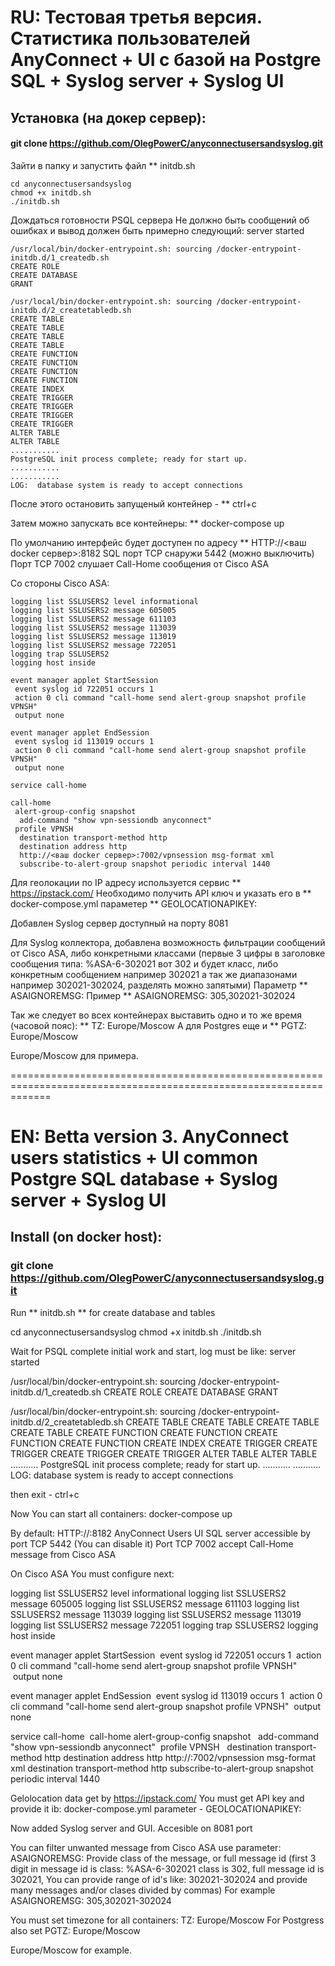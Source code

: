# RU: Тестовая третья версия. Статистика пользователей AnyConnect + UI с базой на Postgre SQL + Syslog server + Syslog UI

## Установка (на докер сервер):
#### git clone https://github.com/OlegPowerC/anyconnectusersandsyslog.git
Зайти в папку и запустить файл ** initdb.sh

    cd anyconnectusersandsyslog
    chmod +x initdb.sh
    ./initdb.sh

Дождаться готовности PSQL сервера
Не должно быть сообщений об ошибках и вывод должен быть примерно следующий:
server started

    /usr/local/bin/docker-entrypoint.sh: sourcing /docker-entrypoint-initdb.d/1_createdb.sh
    CREATE ROLE
    CREATE DATABASE
    GRANT

    /usr/local/bin/docker-entrypoint.sh: sourcing /docker-entrypoint-initdb.d/2_createtabledb.sh
    CREATE TABLE
    CREATE TABLE
    CREATE TABLE
    CREATE TABLE
    CREATE FUNCTION
    CREATE FUNCTION
    CREATE FUNCTION
    CREATE FUNCTION
    CREATE INDEX
    CREATE TRIGGER
    CREATE TRIGGER
    CREATE TRIGGER
    CREATE TRIGGER
    ALTER TABLE
    ALTER TABLE
    ...........
    PostgreSQL init process complete; ready for start up.
    ...........
    ...........
    LOG:  database system is ready to accept connections

После этого остановить запущеный контейнер - ** ctrl+c

Затем можно запускать все контейнеры: ** docker-compose up

По умолчанию интерфейс будет доступен по адресу ** HTTP://<ваш docker сервер>:8182
SQL порт TCP снаружи 5442 (можно выключить) Порт TCP 7002 слушает Call-Home сообщения от Cisco ASA

Со стороны Cisco ASA:

    logging list SSLUSERS2 level informational
    logging list SSLUSERS2 message 605005
    logging list SSLUSERS2 message 611103
    logging list SSLUSERS2 message 113039
    logging list SSLUSERS2 message 113019
    logging list SSLUSERS2 message 722051
    logging trap SSLUSERS2
    logging host inside

    event manager applet StartSession
     event syslog id 722051 occurs 1
     action 0 cli command "call-home send alert-group snapshot profile VPNSH"
     output none
    
    event manager applet EndSession
     event syslog id 113019 occurs 1
     action 0 cli command "call-home send alert-group snapshot profile VPNSH"
     output none

    service call-home

    call-home
     alert-group-config snapshot
      add-command "show vpn-sessiondb anyconnect"
     profile VPNSH
      destination transport-method http
      destination address http
      http://<ваш docker сервер>:7002/vpnsession msg-format xml
      subscribe-to-alert-group snapshot periodic interval 1440

Для геолокации по IP адресу используется сервис ** https://ipstack.com/
Необходимо получить API ключ и указать его в ** docker-compose.yml
параметер ** GEOLOCATIONAPIKEY:

Добавлен Syslog сервер доступный на порту 8081

Для Syslog коллектора, добавлена возможность фильтрации сообщений от Cisco ASA, либо конкретными классами (первые 3 цифры в заголовке сообщения типа: %ASA-6-302021 вот 302 и будет класс, 
либо конкретным сообщением например 302021 а так же диапазонами например 302021-302024, разделять можно запятыми)
Параметр ** ASAIGNOREMSG:
Пример ** ASAIGNOREMSG: 305,302021-302024

Так же следует во всех контейнерах выставить одно и то же время (часовой пояс):
** TZ: Europe/Moscow
А для Postgres еще и
** PGTZ: Europe/Moscow

Europe/Moscow для примера.

===================================================================================================================
# EN: Betta version 3. AnyConnect users statistics + UI common Postgre SQL database + Syslog server + Syslog UI

## Install (on docker host): 
### git clone https://github.com/OlegPowerC/anyconnectusersandsyslog.git

Run ** initdb.sh ** for create database and tables

cd anyconnectusersandsyslog
chmod +x initdb.sh
./initdb.sh

Wait for PSQL complete initial work and start, 
log must be like:
server started

/usr/local/bin/docker-entrypoint.sh: sourcing /docker-entrypoint-initdb.d/1_createdb.sh
CREATE ROLE
CREATE DATABASE
GRANT

/usr/local/bin/docker-entrypoint.sh: sourcing /docker-entrypoint-initdb.d/2_createtabledb.sh
CREATE TABLE
CREATE TABLE
CREATE TABLE
CREATE TABLE
CREATE FUNCTION
CREATE FUNCTION
CREATE FUNCTION
CREATE FUNCTION
CREATE INDEX
CREATE TRIGGER
CREATE TRIGGER
CREATE TRIGGER
CREATE TRIGGER
ALTER TABLE
ALTER TABLE
...........
PostgreSQL init process complete; ready for start up.
...........
...........
LOG:  database system is ready to accept connections

then exit - ctrl+c

Now You can start all containers: docker-compose up

By default: HTTP://<Your docker host ip>:8182 AnyConnect Users UI SQL server accessible by port TCP 5442 (You can disable it) Port TCP 7002 accept Call-Home message from Cisco ASA

On Cisco ASA You must configure next:


logging list SSLUSERS2 level informational
logging list SSLUSERS2 message 605005
logging list SSLUSERS2 message 611103
logging list SSLUSERS2 message 113039
logging list SSLUSERS2 message 113019
logging list SSLUSERS2 message 722051
logging trap SSLUSERS2
logging host inside

event manager applet StartSession
&nbsp;event syslog id 722051 occurs 1
&nbsp;action 0 cli command "call-home send alert-group snapshot profile VPNSH"
&nbsp;output none

event manager applet EndSession
&nbsp;event syslog id 113019 occurs 1
&nbsp;action 0 cli command "call-home send alert-group snapshot profile VPNSH"
&nbsp;output none

service call-home
&nbsp;call-home alert-group-config snapshot
&nbsp;&nbsp;add-command "show vpn-sessiondb anyconnect"
&nbsp;profile VPNSH
&nbsp;&nbsp;destination transport-method http destination address http http://:7002/vpnsession msg-format xml destination transport-method http subscribe-to-alert-group snapshot periodic interval 1440


Gelolocation data get by https://ipstack.com/
You must get API key and provide it ib: docker-compose.yml
parameter - GEOLOCATIONAPIKEY:

Now added Syslog server and GUI.
Accesible on 8081 port

You can filter unwanted message from Cisco ASA use parameter:
ASAIGNOREMSG:
Provide class of the message, or full message id (first 3 digit in message id is class: %ASA-6-302021 class is 302,
full message id is 302021, You can provide range of id's like: 302021-302024 and provide many messages and/or clases divided by commas)
For example ASAIGNOREMSG: 305,302021-302024

You must set timezone for all containers:
TZ: Europe/Moscow
For Postgress also set
PGTZ: Europe/Moscow

Europe/Moscow for example.